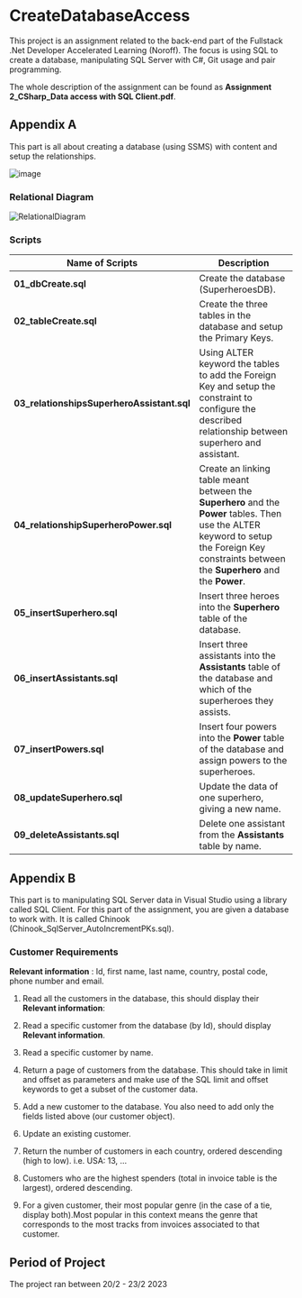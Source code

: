 # CreateDatabaseAccess
This project is an assignment related to the back-end part of the Fullstack .Net Developer Accelerated Learning (Noroff). The focus is using SQL to create a database, manipulating SQL Server with C#, Git usage and pair programming. 

The whole description of the assignment can be found as **Assignment 2_CSharp_Data access with SQL Client.pdf**. 

## Appendix A
This part is all about creating a database (using SSMS) with content and setup the relationships.

![image](https://user-images.githubusercontent.com/15190773/220287685-cee99d31-c54f-4717-ade3-0d2ca299eda5.png)

### Relational Diagram
![RelationalDiagram](https://user-images.githubusercontent.com/15190773/220287736-6376ea04-145d-41b2-8957-924d52f39e6c.PNG)

### Scripts
| Name of Scripts | Description |
|-----------------|-------------|
|**01_dbCreate.sql**| Create the database (SuperheroesDB).|
|**02_tableCreate.sql**| Create the three tables in the database and setup the Primary Keys. |
|**03_relationshipsSuperheroAssistant.sql**| Using ALTER keyword the tables to add the Foreign Key and setup the constraint to configure the described relationship between superhero and assistant.|
|**04_relationshipSuperheroPower.sql**| Create an linking table meant between the **Superhero** and the **Power** tables. Then use the ALTER keyword to setup the Foreign Key constraints between the **Superhero** and the **Power**.  |
|**05_insertSuperhero.sql**| Insert three heroes into the **Superhero** table of the database. |
|**06_insertAssistants.sql**| Insert three assistants into the **Assistants** table of the database and which of the superheroes they assists. |
|**07_insertPowers.sql**| Insert four powers into the **Power** table of the database and assign powers to the superheroes. |
|**08_updateSuperhero.sql**| Update the data of one superhero, giving a new name. |
|**09_deleteAssistants.sql** | Delete one assistant from the **Assistants** table by name. |


## Appendix B
This part is to manipulating SQL Server data in Visual Studio using a library called SQL 
Client. For this part of the assignment, you are given a database to work with. It is called Chinook (Chinook_SqlServer_AutoIncrementPKs.sql).
### Customer Requirements

**Relevant information** : Id, first name, last name, country, postal code, phone number and email.

1. Read all the customers in the database, this should display their **Relevant information**:

2. Read a specific customer from the database (by Id), should display **Relevant information**.

3. Read a specific customer by name.

4. Return a page of customers from the database. This should take in limit and offset as parameters and make use of the SQL limit and offset keywords to get a subset of the customer data.

5. Add a new customer to the database. You also need to add only the fields listed above (our customer object).

6. Update an existing customer.

7. Return the number of customers in each country, ordered descending (high to low). i.e. USA: 13, … 

8. Customers who are the highest spenders (total in invoice table is the largest), ordered descending.

9. For a given customer, their most popular genre (in the case of a tie, display both).Most popular in this context means the genre that corresponds to the most tracks from invoices associated to that customer.


## Period of Project
The project ran between 20/2 - 23/2 2023




